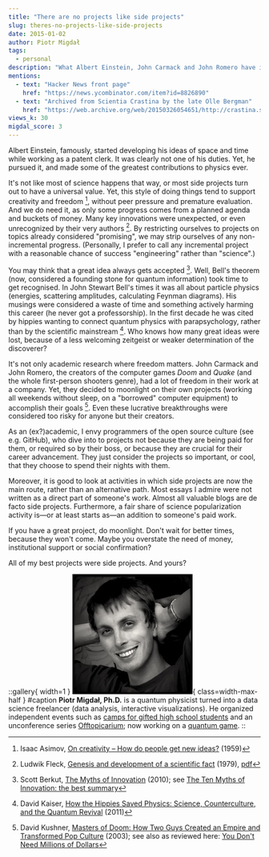 ```yaml
---
title: "There are no projects like side projects"
slug: theres-no-projects-like-side-projects
date: 2015-01-02
author: Piotr Migdał
tags:
  - personal
description: "What Albert Einstein, John Carmack and John Romero have in common? They all started their great projects as side projects."
mentions:
  - text: "Hacker News front page"
    href: "https://news.ycombinator.com/item?id=8826890"
  - text: "Archived from Scientia Crastina by the late Olle Bergman"
    href: "https://web.archive.org/web/20150326054651/http://crastina.se/theres-no-projects-like-side-projects/"
views_k: 30
migdal_score: 3
---
```


Albert Einstein, famously, started developing his ideas of space and time while working as a patent clerk. It was clearly not one of his duties. Yet, he pursued it, and made some of the greatest contributions to physics ever.

It's not like most of science happens that way, or most side projects turn out to have a universal value. Yet, this style of doing things tend to support creativity and freedom [^1], without peer pressure and premature evaluation. And we do need it, as only some progress comes from a planned agenda and buckets of money. Many key innovations were unexpected, or even unrecognized by their very authors [^2]. By restricting ourselves to projects on topics already considered "promising", we may strip ourselves of any non-incremental progress. (Personally, I prefer to call any incremental project with a reasonable chance of success "engineering" rather than "science".)

You may think that a great idea always gets accepted [^3]. Well, Bell's theorem (now, considered a founding stone for quantum information) took time to get recognised. In John Stewart Bell's times it was all about particle physics (energies, scattering amplitudes, calculating Feynman diagrams). His musings were considered a waste of time and something actively harming this career (he never got a professorship). In the first decade he was cited by hippies wanting to connect quantum physics with parapsychology, rather than by the scientific mainstream [^4]. Who knows how many great ideas were lost, because of a less welcoming zeitgeist or weaker determination of the discoverer?

It's not only academic research where freedom matters. John Carmack and John Romero, the creators of the computer games _Doom_ and _Quake_ (and the whole first-person shooters genre), had a lot of freedom in their work at a company. Yet, they decided to moonlight on their own projects (working all weekends without sleep, on a "borrowed" computer equipment) to accomplish their goals [^5]. Even these lucrative breakthroughs were considered too risky for anyone but their creators.

As an (ex?)academic, I envy programmers of the open source culture (see e.g. GitHub), who dive into to projects not because they are being paid for them, or required so by their boss, or because they are crucial for their career advancement. They just consider the projects so important, or cool, that they choose to spend their nights with them.

Moreover, it is good to look at activities in which side projects are now the main route, rather than an alternative path. Most essays I admire were not written as a direct part of someone's work. Almost all valuable blogs are de facto side projects. Furthermore, a fair share of science popularization activity is—or at least starts as—an addition to someone's paid work.

If you have a great project, do moonlight. Don't wait for better times, because they won't come. Maybe you overstate the need of money, institutional support or social confirmation?

All of my best projects were side projects. And yours?

::gallery{ width=1 }
![](./piotrbw.jpg){ class=width-max-half }
#caption
**Piotr Migdał, Ph.D.** is a quantum physicist turned into a data science freelancer (data analysis, interactive visualizations). He organized independent events such as [camps for gifted high school students](http://warsztatywww.wikidot.com/en:indie-camp-for-hs-geeks) and an unconference series [Offtopicarium](http://offtopicarium.wikidot.com/); now working on a [quantum game](http://quantumgame.io/).
::

[^1]: Isaac Asimov, [On creativity – How do people get new ideas?](https://www.technologyreview.com/view/531911/isaac-asimov-asks-how-do-people-get-new-ideas/) (1959)
[^2]: Ludwik Fleck, [Genesis and development of a scientific fact](https://www.worldcat.org/oclc/4908000) (1979), [pdf](http://www.evolocus.com/Textbooks/Fleck1979.pdf)
[^3]: Scott Berkut, [The Myths of Innovation](https://www.scottberkun.com/2013/ten-myths-of-innnovation/) (2010); see [The Ten Myths of Innovation: the best summary](https://www.scottberkun.com/2013/ten-myths-of-innnovation/)
[^4]: David Kaiser, [How the Hippies Saved Physics: Science, Counterculture, and the Quantum Revival](https://www.hippiessavedphysics.com/) (2011)
[^5]: David Kushner, [Masters of Doom: How Two Guys Created an Empire and Transformed Pop Culture](https://en.wikipedia.org/wiki/Masters_of_Doom) (2003); see also as reviewed here: [You Don't Need Millions of Dollars](https://blog.codinghorror.com/you-dont-need-millions-of-dollars/)
